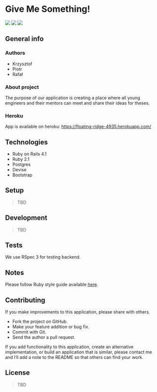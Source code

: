 # Give Me Something!
[![](http://img.shields.io/codeclimate/github/netguru-training/give_me_something.svg?style=flat-square)](https://codeclimate.com/github/netguru-training/give_me_something)
[![](http://img.shields.io/codeclimate/coverage/github/netguru-training/give_me_something.svg?style=flat-square)](https://codeclimate.com/github/netguru-training/give_me_something)
[![](http://img.shields.io/travis/netguru-training/give_me_something.svg?style=flat-square)](https://travis-ci.org/netguru-training/give_me_something/)

## General info
### Authors
* Krzysztof
* Piotr
* Rafał

### About project
The purpose of our application is creating a place where all young engineers and their mentors can meet and share their ideas for theses.

### Heroku

App is available on heroku: https://floating-ridge-4935.herokuapp.com/

## Technologies

* Ruby on Rails 4.1
* Ruby 2.1
* Postgres
* Devise
* Bootstrap

## Setup

> TBD

## Development

> TBD

## Tests

We use RSpec 3 for testing backend.

## Notes

Please follow Ruby style guide available [here](https://github.com/bbatsov/ruby-style-guide).

## Contributing

If you make improvements to this application, please share with others.

* Fork the project on GitHub.
* Make your feature addition or bug fix.
* Commit with Git.
* Send the author a pull request.

If you add functionality to this application, create an alternative
implementation, or build an application that is similar, please contact
me and I’ll add a note to the README so that others can find your work.

## License

> TBD
